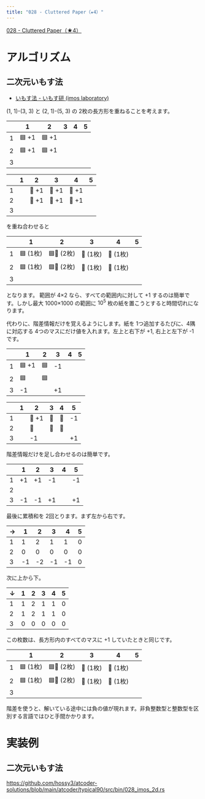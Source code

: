 ```yaml
---
title: "028 - Cluttered Paper（★4）"
---
```


[028 \- Cluttered Paper（★4）](https://atcoder.jp/contests/typical90/tasks/typical90_ab)


# アルゴリズム

## 二次元いもす法

* [いもす法 \- いもす研 \(imos laboratory\)](https://imoz.jp/algorithms/imos_method.html)


(1, 1)-(3, 3) と (2, 1)-(5, 3) の 2枚の長方形を重ねることを考えます。

||1|2|3|4|5|
|---|---|---|---|---|---|
|1|🟦 +1|🟦 +1|||
|2|🟦 +1|🟦 +1|||
|3|||||

||1|2|3|4|5|
|---|---|---|---|---|---|
|1||🔴 +1|🔴 +1|🔴 +1||
|2||🔴 +1|🔴 +1|🔴 +1||
|3||||||

を重ね合わせると

||1|2|3|4|5|
|---|---|---|---|---|---|
|1|🟦 (1枚)|🟦🔴 (2枚)|🔴 (1枚)|🔴 (1枚)||
|2|🟦 (1枚)|🟦🔴 (2枚)|🔴 (1枚)|🔴 (1枚)||
|3||||||


となります。
範囲が 4×2 なら、すべての範囲内に対して +1 するのは簡単です。しかし最大 1000×1000 の範囲に $10^5$ 枚の紙を置こうとすると時間切れになります。

代わりに、階差情報だけを覚えるようにします。紙を 1つ追加するたびに、4隅に対応する 4つのマスにだけ値を入れます。左上と右下が +1, 右上と左下が -1 です。

||1|2|3|4|5|
|---|---|---|---|---|---|
|1|🟦 +1|🟦|-1||
|2|🟦|🟦|||
|3|-1|| +1||

||1|2|3|4|5|
|---|---|---|---|---|---|
|1||🔴 +1|🔴|🔴|-1|
|2||🔴|🔴|🔴||
|3||-1||| +1|

階差情報だけを足し合わせるのは簡単です。

||1|2|3|4|5|
|---|---|---|---|---|---|
|1|+1|+1|-1||-1|
|2||||||
|3|-1|-1|+1||+1|

最後に累積和を 2回とります。まず左から右です。

|→|1|2|3|4|5|
|---|---|---|---|---|---|
|1|1|2|1|1|0|
|2|0|0|0|0|0|
|3|-1|-2|-1|-1|0|

次に上から下。

|↓|1|2|3|4|5|
|---|---|---|---|---|---|
|1|1|2|1|1|0|
|2|1|2|1|1|0|
|3|0|0|0|0|0|

この枚数は、長方形内のすべてのマスに +1 していたときと同じです。

||1|2|3|4|5|
|---|---|---|---|---|---|
|1|🟦 (1枚)|🟦🔴 (2枚)|🔴 (1枚)|🔴 (1枚)||
|2|🟦 (1枚)|🟦🔴 (2枚)|🔴 (1枚)|🔴 (1枚)||
|3||||||

階差を使うと、解いている途中には負の値が現れます。非負整数型と整数型を区別する言語ではひと手間かかります。

# 実装例

## 二次元いもす法
https://github.com/hossy3/atcoder-solutions/blob/main/atcoder/typical90/src/bin/028_imos_2d.rs

